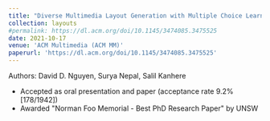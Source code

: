 ```yaml
---
title: "Diverse Multimedia Layout Generation with Multiple Choice Learning"
collection: layouts
#permalink: https://dl.acm.org/doi/10.1145/3474085.3475525
date: 2021-10-17
venue: 'ACM Multimedia (ACM MM)'
paperurl: 'https://dl.acm.org/doi/10.1145/3474085.3475525'
---
```

Authors: David D. Nguyen, Surya Nepal, Salil Kanhere

* Accepted as oral presentation and paper (acceptance rate 9.2% [178/1942])
* Awarded "Norman Foo Memorial - Best PhD Research Paper" by UNSW 